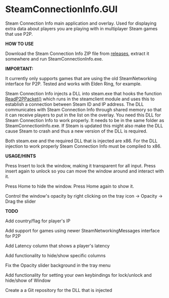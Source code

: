 # SteamConnectionInfo.GUI
Steam Connection Info main application and overlay. Used for displaying extra data about players you are playing with in multiplayer Steam games that use P2P.


**HOW TO USE**

Download the Steam Connection Info ZIP file from [releases](https://github.com/FredrikVullum/SteamConnectionInfo.GUI/releases/), extract it somewhere and run SteamConnectionInfo.exe.

**IMPORTANT:**

It currently only supports games that are using the old SteamNetworking interface for P2P. Tested and works with Elden Ring, for example.

Steam Connection Info injects a DLL into steam.exe that hooks the function [ReadP2PPacket()](https://partner.steamgames.com/doc/api/ISteamNetworking#ReadP2PPacket) which runs in the steamclient module and uses this to establish a connection between Steam ID and IP address. The DLL communicates with Steam Connection Info through shared memory so that it can receive players to put in the list on the overlay. You need this DLL for Steam Connection Info to work properly. It needs to be in the same folder as SteamConnectionInfo.exe. If Steam is updated this might also make the DLL cause Steam to crash and thus a new version of the DLL is required.

Both steam.exe and the required DLL that is injected are x86. For the DLL injection to work properly Steam Connection Info must be compiled to x86.

**USAGE/HINTS**

Press Insert to lock the window, making it transparent for all input. Press insert again to unlock so you can move the window around and interact with it.

Press Home to hide the window. Press Home again to show it.

Control the window's opacity by right clicking on the tray icon -> Opacity -> Drag the slider

**TODO**

Add country/flag for player's IP

Add support for games using newer SteamNetworkingMessages interface for P2P

Add Latency column that shows a player's latency

Add functionality to hide/show specific columns

Fix the Opacity slider background in the tray menu

Add functionality for setting your own keybindings for lock/unlock and hide/show of Window

Create a a Git repository for the DLL that is injected
